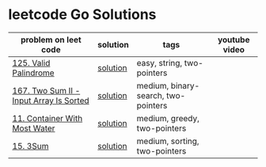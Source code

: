 # leetcode Go Solutions
|  problem on leet code |solution   | tags  | youtube video|
|---|---|---|---|
|[125. Valid Palindrome](https://leetcode.com/problems/valid-palindrome/description/) | [solution](./two_pointers/isPlaindrome.go) | easy, string, two-pointers |
|[167. Two Sum II - Input Array Is Sorted](https://leetcode.com/problems/two-sum-ii-input-array-is-sorted/) | [solution](./two_pointers/two_sum.go) | medium, binary-search, two-pointers |
|[11. Container With Most Water](https://leetcode.com/problems/container-with-most-water/) | [solution](./two_pointers/max_area.go) | medium, greedy,  two-pointers |
|[15. 3Sum](https://leetcode.com/problems/3sum/) | [solution](./two_pointers/three_sum.go) | medium, sorting,  two-pointers |
